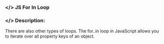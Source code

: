 ### </> JS For In Loop

### </> Description: <br>
There are also other types of loops. The for..in loop in JavaScript allows you to iterate over all property keys of an object.
